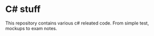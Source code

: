 # C# stuff
This repository contains various c# releated code. From simple test, mockups to exam notes.
